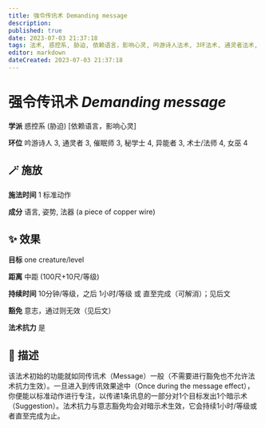 ```yaml
---
title: 强令传讯术 Demanding message
description: 
published: true
date: 2023-07-03 21:37:18
tags: 法术, 惑控系, 胁迫, 依赖语言，影响心灵, 吟游诗人法术, 3环法术, 通灵者法术, 催眠师法术, 秘学士法术, 4环法术, 异能者法术, 术士/法师法术, 女巫法术
editor: markdown
dateCreated: 2023-07-03 21:37:18
---
```


# **强令传讯术** *Demanding message*

**学派** 惑控系 (胁迫) \[依赖语言，影响心灵\] 

**环位** 吟游诗人 3, 通灵者 3, 催眠师 3, 秘学士 4, 异能者 3, 术士/法师 4, 女巫 4

## 🪄 施放

**施法时间** 1 标准动作

**成分** 语言, 姿势, 法器 (a piece of copper wire)

## ✨ 效果 

**目标** one creature/level 

**距离** 中距 (100尺+10尺/等级)  

**持续时间** 10分钟/等级，之后 1小时/等级 或 直至完成（可解消）；见后文 

**豁免** 意志，通过则无效（见后文）

**法术抗力** 是

## 📖 描述

该法术初始的功能就如同传讯术（Message）一般（不需要进行豁免也不允许法术抗力生效）。一旦进入到传讯效果途中（Once during the message effect），你便能以标准动作进行专注，以传递1条讯息的一部分对1个目标发出1个暗示术（Suggestion）。法术抗力与意志豁免均会对暗示术生效，它会持续1小时/等级或者直至完成为止。
    